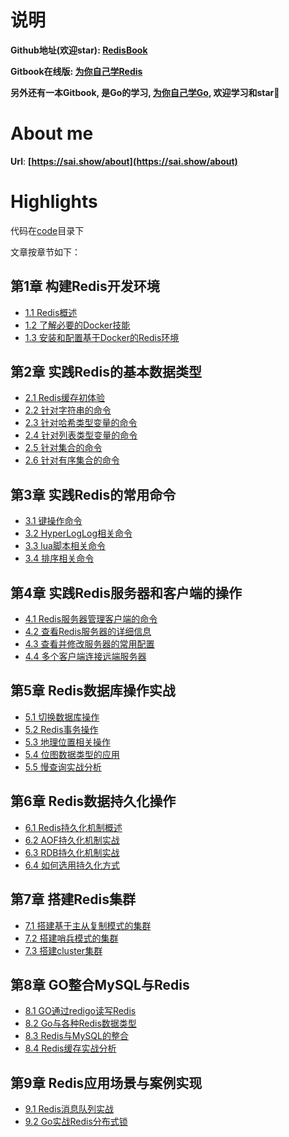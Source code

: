 # 说明

**Github地址(欢迎star): [RedisBook](https://github.com/step-by-step-wiki/RedisBook)**

**Gitbook在线版: [为你自己学Redis](https://redis.sai.show)**

**另外还有一本Gitbook, 是Go的学习, [为你自己学Go](https://go.sai.show), 欢迎学习和star🌟**

# About me
**Url**: **[https://sai.show/about](https://sai.show/about)**

# Highlights

代码在[code](code)目录下

文章按章节如下：

## 第1章 构建Redis开发环境
- [1.1 Redis概述](../第1章%20构建Redis开发环境/1.1%20Redis概述.md)
- [1.2 了解必要的Docker技能](../第1章%20构建Redis开发环境/1.2%20了解必要的Docker技能.md)
- [1.3 安装和配置基于Docker的Redis环境](../第1章%20构建Redis开发环境/1.3%20安装和配置基于Docker的Redis环境.md)

## 第2章 实践Redis的基本数据类型
- [2.1 Redis缓存初体验](../第2章%20实践Redis的基本数据类型/2.1%20Redis缓存初体验.md)
- [2.2 针对字符串的命令](../第2章%20实践Redis的基本数据类型/2.2%20针对字符串的命令.md)
- [2.3 针对哈希类型变量的命令](../第2章%20实践Redis的基本数据类型/2.3%20针对哈希类型变量的命令.md)
- [2.4 针对列表类型变量的命令](../第2章%20实践Redis的基本数据类型/2.4%20针对列表类型变量的命令.md)
- [2.5 针对集合的命令](../第2章%20实践Redis的基本数据类型/2.5%20针对集合的命令.md)
- [2.6 针对有序集合的命令](../第2章%20实践Redis的基本数据类型/2.6%20针对有序集合的命令.md)

## 第3章 实践Redis的常用命令
- [3.1 键操作命令](../第3章%20实践Redis的常用命令/3.1%20键操作命令.md)
- [3.2 HyperLogLog相关命令](../第3章%20实践Redis的常用命令/3.2%20HyperLogLog相关命令.md)
- [3.3 lua脚本相关命令](../第3章%20实践Redis的常用命令/3.3%20lua脚本相关命令.md)
- [3.4 排序相关命令](../第3章%20实践Redis的常用命令/3.4%20排序相关命令.md)

## 第4章 实践Redis服务器和客户端的操作
- [4.1 Redis服务器管理客户端的命令](../第4章%20实践Redis服务器和客户端的操作/4.1%20Redis服务器管理客户端的命令.md)
- [4.2 查看Redis服务器的详细信息](../第4章%20实践Redis服务器和客户端的操作/4.2%20查看Redis服务器的详细信息.md)
- [4.3 查看并修改服务器的常用配置](../第4章%20实践Redis服务器和客户端的操作/4.3%20查看并修改服务器的常用配置.md)
- [4.4 多个客户端连接远端服务器](../第4章%20实践Redis服务器和客户端的操作/4.4%20多个客户端连接远端服务器.md)

## 第5章 Redis数据库操作实战
- [5.1 切换数据库操作](../第5章%20Redis数据库操作实战/5.1%20切换数据库操作.md)
- [5.2 Redis事务操作](../第5章%20Redis数据库操作实战/5.2%20Redis事务操作.md)
- [5.3 地理位置相关操作](../第5章%20Redis数据库操作实战/5.3%20地理位置相关操作.md)
- [5.4 位图数据类型的应用](../第5章%20Redis数据库操作实战/5.4%20位图数据类型的应用.md)
- [5.5 慢查询实战分析](../第5章%20Redis数据库操作实战/5.5%20慢查询实战分析.md)

## 第6章 Redis数据持久化操作
- [6.1 Redis持久化机制概述](../第6章%20Redis数据持久化操作/6.1%20Redis持久化机制概述.md)
- [6.2 AOF持久化机制实战](../第6章%20Redis数据持久化操作/6.2%20AOF持久化机制实战.md)
- [6.3 RDB持久化机制实战](../第6章%20Redis数据持久化操作/6.3%20RDB持久化机制实战.md)
- [6.4 如何选用持久化方式](../第6章%20Redis数据持久化操作/6.4%20如何选用持久化方式.md)

## 第7章 搭建Redis集群
- [7.1 搭建基于主从复制模式的集群](../第7章%20搭建Redis集群/7.1%20搭建基于主从复制模式的集群.md)
- [7.2 搭建哨兵模式的集群](../第7章%20搭建Redis集群/7.2%20搭建哨兵模式的集群.md)
- [7.3 搭建cluster集群](../第7章%20搭建Redis集群/7.3%20搭建cluster集群.md)

## 第8章 GO整合MySQL与Redis
- [8.1 GO通过redigo读写Redis](../第8章%20GO整合MySQL与Redis/8.1%20GO通过redigo读写Redis.md)
- [8.2 Go与各种Redis数据类型](../第8章%20GO整合MySQL与Redis/8.2%20Go与各种Redis数据类型.md)
- [8.3 Redis与MySQL的整合](../第8章%20GO整合MySQL与Redis/8.3%20Redis与MySQL的整合.md)
- [8.4 Redis缓存实战分析](../第8章%20GO整合MySQL与Redis/8.4%20Redis缓存实战分析.md)

## 第9章 Redis应用场景与案例实现
- [9.1 Redis消息队列实战](../第9章%20Redis应用场景与案例实现/9.1%20Redis消息队列实战.md)
- [9.2 Go实战Redis分布式锁](../第9章%20Redis应用场景与案例实现/9.2%20Go实战Redis分布式锁.md)


